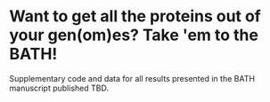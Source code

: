 # Want to get all the proteins out of your gen(om)es?  Take 'em to the BATH!

Supplementary code and data for all results presented in the BATH manuscript published TBD. 
